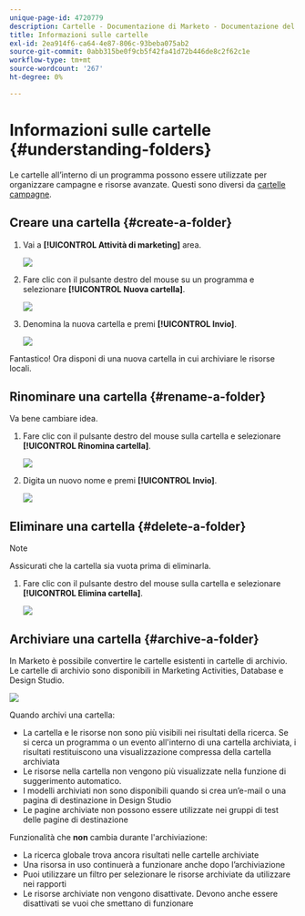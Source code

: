 ```yaml
---
unique-page-id: 4720779
description: Cartelle - Documentazione di Marketo - Documentazione del prodotto
title: Informazioni sulle cartelle
exl-id: 2ea914f6-ca64-4e87-806c-93beba075ab2
source-git-commit: 0abb315be0f9cb5f42fa41d72b446de8c2f62c1e
workflow-type: tm+mt
source-wordcount: '267'
ht-degree: 0%

---
```


# Informazioni sulle cartelle {#understanding-folders}

Le cartelle all’interno di un programma possono essere utilizzate per organizzare campagne e risorse avanzate. Questi sono diversi da [cartelle campagne](/help/marketo/product-docs/core-marketo-concepts/miscellaneous/create-new-campaign-folder.md).

## Creare una cartella {#create-a-folder}

1. Vai a **[!UICONTROL Attività di marketing]** area.

   ![](assets/ma.png)

1. Fare clic con il pulsante destro del mouse su un programma e selezionare **[!UICONTROL Nuova cartella]**.

   ![](assets/image2015-4-20-18-3a45-3a14.png)

1. Denomina la nuova cartella e premi **[!UICONTROL Invio]**.

   ![](assets/image2015-4-20-18-3a46-3a57.png)

Fantastico! Ora disponi di una nuova cartella in cui archiviare le risorse locali.

## Rinominare una cartella {#rename-a-folder}

Va bene cambiare idea.

1. Fare clic con il pulsante destro del mouse sulla cartella e selezionare **[!UICONTROL Rinomina cartella]**.

   ![](assets/image2015-4-20-18-3a49-3a10.png)

1. Digita un nuovo nome e premi **[!UICONTROL Invio]**.

   ![](assets/image2015-4-20-18-3a52-3a30.png)

## Eliminare una cartella {#delete-a-folder}

>[!NOTE]
>
>Assicurati che la cartella sia vuota prima di eliminarla.

1. Fare clic con il pulsante destro del mouse sulla cartella e selezionare **[!UICONTROL Elimina cartella]**.

   ![](assets/image2015-4-20-18-3a55-3a51.png)

## Archiviare una cartella {#archive-a-folder}

In Marketo è possibile convertire le cartelle esistenti in cartelle di archivio. Le cartelle di archivio sono disponibili in Marketing Activities, Database e Design Studio.

![](assets/image2015-4-20-19-3a3-3a46.png)

Quando archivi una cartella:

* La cartella e le risorse non sono più visibili nei risultati della ricerca. Se si cerca un programma o un evento all&#39;interno di una cartella archiviata, i risultati restituiscono una visualizzazione compressa della cartella archiviata
* Le risorse nella cartella non vengono più visualizzate nella funzione di suggerimento automatico.
* I modelli archiviati non sono disponibili quando si crea un’e-mail o una pagina di destinazione in Design Studio
* Le pagine archiviate non possono essere utilizzate nei gruppi di test delle pagine di destinazione

Funzionalità che **non** cambia durante l&#39;archiviazione:

* La ricerca globale trova ancora risultati nelle cartelle archiviate
* Una risorsa in uso continuerà a funzionare anche dopo l’archiviazione
* Puoi utilizzare un filtro per selezionare le risorse archiviate da utilizzare nei rapporti
* Le risorse archiviate non vengono disattivate. Devono anche essere disattivati se vuoi che smettano di funzionare
